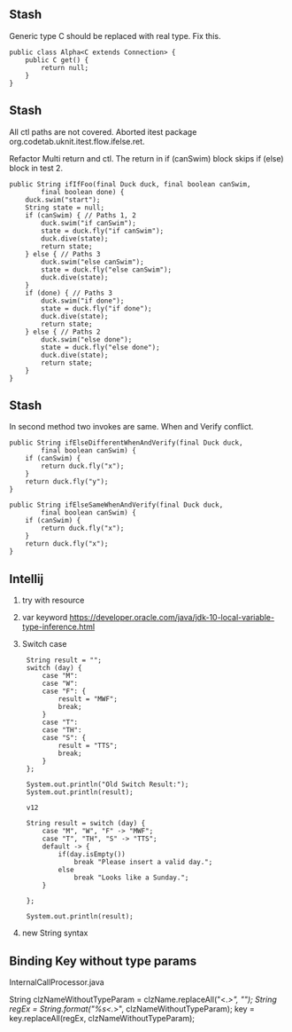
## Stash 

Generic type C should be replaced with real type. Fix this.

	public class Alpha<C extends Connection> {
		public C get() {
			return null;
		}
	}

## Stash 

All ctl paths are not covered. Aborted itest package org.codetab.uknit.itest.flow.ifelse.ret.

Refactor Multi return and ctl. The return in if (canSwim) block skips if (else) block in test 2.

	public String ifIfFoo(final Duck duck, final boolean canSwim,
            final boolean done) {
        duck.swim("start");
        String state = null;
        if (canSwim) { // Paths 1, 2
            duck.swim("if canSwim");
            state = duck.fly("if canSwim");
            duck.dive(state);
            return state;
        } else { // Paths 3
            duck.swim("else canSwim");
            state = duck.fly("else canSwim");
            duck.dive(state);
        }
        if (done) { // Paths 3
            duck.swim("if done");
            state = duck.fly("if done");
            duck.dive(state);
            return state;
        } else { // Paths 2
            duck.swim("else done");
            state = duck.fly("else done");
            duck.dive(state);
            return state;
        }
    }


## Stash 

In second method two invokes are same. When and Verify conflict.

    public String ifElseDifferentWhenAndVerify(final Duck duck,
            final boolean canSwim) {
        if (canSwim) {
            return duck.fly("x");
        }
        return duck.fly("y");
    }

    public String ifElseSameWhenAndVerify(final Duck duck,
            final boolean canSwim) {
        if (canSwim) {
            return duck.fly("x");
        }
        return duck.fly("x");
    }
    
## Intellij

1. try with resource 
2. var keyword https://developer.oracle.com/java/jdk-10-local-variable-type-inference.html
3. Switch case

        String result = "";
        switch (day) {
            case "M":
            case "W":
            case "F": {
                result = "MWF";
                break;
            }
            case "T":
            case "TH":
            case "S": {
                result = "TTS";
                break;
            }
        };

        System.out.println("Old Switch Result:");
        System.out.println(result);
        
        v12

        String result = switch (day) {
            case "M", "W", "F" -> "MWF";
            case "T", "TH", "S" -> "TTS";
            default -> {
                if(day.isEmpty())
                    break "Please insert a valid day.";
                else
                    break "Looks like a Sunday.";
            }

        };

        System.out.println(result);        
        
4. new String syntax

## Binding Key without type params

InternalCallProcessor.java

String clzNameWithoutTypeParam = clzName.replaceAll("<.*>", "");
String regEx = String.format("%s<.*>", clzNameWithoutTypeParam);
key = key.replaceAll(regEx, clzNameWithoutTypeParam);


